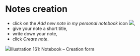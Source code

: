 # Notes creation

* click on the _Add new note in my personal notebook_ icon ![](../../.gitbook/assets/graphics304%20%283%29.png),
* give your note a short title,
* write down your note,
* click _Create note_.

![](../../.gitbook/assets/images236%20%283%29.png)Illustration 161: Notebook – Creation form

